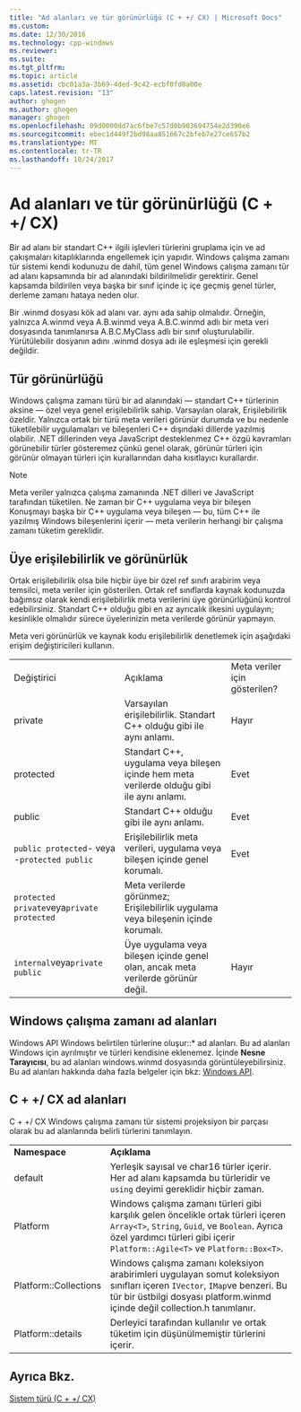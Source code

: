 ```yaml
---
title: "Ad alanları ve tür görünürlüğü (C + +/ CX) | Microsoft Docs"
ms.custom: 
ms.date: 12/30/2016
ms.technology: cpp-windows
ms.reviewer: 
ms.suite: 
ms.tgt_pltfrm: 
ms.topic: article
ms.assetid: cbc01a3a-3b69-4ded-9c42-ecbf0fd0a00e
caps.latest.revision: "13"
author: ghogen
ms.author: ghogen
manager: ghogen
ms.openlocfilehash: 09d0000dd7ac6fbe7c57d0b903694754e2d390e6
ms.sourcegitcommit: ebec1d449f2bd98aa851667c2bfeb7e27ce657b2
ms.translationtype: MT
ms.contentlocale: tr-TR
ms.lasthandoff: 10/24/2017
---
```

# <a name="namespaces-and-type-visibility-ccx-"></a>Ad alanları ve tür görünürlüğü (C + +/ CX)
Bir ad alanı bir standart C++ ilgili işlevleri türlerini gruplama için ve ad çakışmaları kitaplıklarında engellemek için yapıdır. Windows çalışma zamanı tür sistemi kendi kodunuzu de dahil, tüm genel Windows çalışma zamanı tür ad alanı kapsamında bir ad alanındaki bildirilmelidir gerektirir. Genel kapsamda bildirilen veya başka bir sınıf içinde iç içe geçmiş genel türler, derleme zamanı hataya neden olur.  
  
 Bir .winmd dosyası kök ad alanı var. aynı ada sahip olmalıdır. Örneğin, yalnızca A.winmd veya A.B.winmd veya A.B.C.winmd adlı bir meta veri dosyasında tanımlanırsa A.B.C.MyClass adlı bir sınıf oluşturulabilir. Yürütülebilir dosyanın adını .winmd dosya adı ile eşleşmesi için gerekli değildir.  
  
## <a name="type-visibility"></a>Tür görünürlüğü  
 Windows çalışma zamanı türü bir ad alanındaki — standart C++ türlerinin aksine — özel veya genel erişilebilirlik sahip. Varsayılan olarak, Erişilebilirlik özeldir. Yalnızca ortak bir türü meta verileri görünür durumda ve bu nedenle tüketilebilir uygulamaları ve bileşenleri C++ dışındaki dillerde yazılmış olabilir. .NET dillerinden veya JavaScript desteklenmez C++ özgü kavramları görünebilir türler gösteremez çünkü genel olarak, görünür türleri için görünür olmayan türleri için kurallarından daha kısıtlayıcı kurallardır.  
  
> [!NOTE]
>  Meta veriler yalnızca çalışma zamanında .NET dilleri ve JavaScript tarafından tüketilen. Ne zaman bir C++ uygulama veya bir bileşen Konuşmayı başka bir C++ uygulama veya bileşen — bu, tüm C++ ile yazılmış Windows bileşenlerini içerir — meta verilerin herhangi bir çalışma zamanı tüketim gereklidir.  
  
## <a name="member-accessibility-and-visibility"></a>Üye erişilebilirlik ve görünürlük  
 Ortak erişilebilirlik olsa bile hiçbir üye bir özel ref sınıfı arabirim veya temsilci, meta veriler için gösterilen. Ortak ref sınıflarda kaynak kodunuzda bağımsız olarak kendi erişilebilirlik meta verilerini üye görünürlüğünü kontrol edebilirsiniz. Standart C++ olduğu gibi en az ayrıcalık ilkesini uygulayın; kesinlikle olmalıdır sürece üyelerinizin meta verilerde görünür yapmayın.  
  
 Meta veri görünürlük ve kaynak kodu erişilebilirlik denetlemek için aşağıdaki erişim değiştiricileri kullanın.  
  
||||  
|-|-|-|  
|Değiştirici|Açıklama|Meta veriler için gösterilen?|  
|private|Varsayılan erişilebilirlik. Standart C++ olduğu gibi ile aynı anlamı.|Hayır|  
|protected|Standart C++, uygulama veya bileşen içinde hem meta verilerde olduğu gibi ile aynı anlamı.|Evet|  
|public|Standart C++ olduğu gibi ile aynı anlamı.|Evet|  
|`public protected`- veya -`protected public`|Erişilebilirlik meta verileri, uygulama veya bileşen içinde genel korumalı.|Evet|  
|`protected private`veya`private protected`|Meta verilerde görünmez; Erişilebilirlik uygulama veya bileşenin içinde korumalı.||  
|`internal`veya`private public`|Üye uygulama veya bileşen içinde genel olan, ancak meta verilerde görünür değil.|Hayır|  
  
## <a name="windows-runtime-namespaces"></a>Windows çalışma zamanı ad alanları  
 Windows API Windows belirtilen türlerine oluşur::\* ad alanları. Bu ad alanları Windows için ayrılmıştır ve türleri kendisine eklenemez. İçinde **Nesne Tarayıcısı**, bu ad alanları windows.winmd dosyasında görüntüleyebilirsiniz. Bu ad alanları hakkında daha fazla belgeler için bkz: [Windows API](http://msdn.microsoft.com/library/windows/apps/br211377).  
  
## <a name="ccx-namespaces"></a>C + +/ CX ad alanları  
 C + +/ CX Windows çalışma zamanı tür sistemi projeksiyon bir parçası olarak bu ad alanlarında belirli türlerini tanımlayın.  
  
|||  
|-|-|  
|**Namespace**|**Açıklama**|  
|default|Yerleşik sayısal ve char16 türler içerir. Her ad alanı kapsamda bu türleridir ve `using` deyimi gereklidir hiçbir zaman.|  
|Platform|Windows çalışma zamanı türleri gibi karşılık gelen öncelikle ortak türleri içeren `Array<T>`, `String`, `Guid`, ve `Boolean`. Ayrıca özel yardımcı türleri gibi içerir `Platform::Agile<T>` ve `Platform::Box<T>`.|  
|Platform::Collections|Windows çalışma zamanı koleksiyon arabirimleri uygulayan somut koleksiyon sınıfları içeren `IVector`, `IMap`ve benzeri. Bu tür bir üstbilgi dosyası platform.winmd içinde değil collection.h tanımlanır.|  
|Platform::details|Derleyici tarafından kullanılır ve ortak tüketim için düşünülmemiştir türlerini içerir.|  
  
## <a name="see-also"></a>Ayrıca Bkz.  
 [Sistem türü (C + +/ CX)](../cppcx/type-system-c-cx.md)